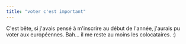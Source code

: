 ```yaml
---
title: "voter c'est important"
---
```


C'est bête, si j'avais pensé à m'inscrire au début de l'année, j'aurais pu
voter aux européennes. Bah... il me reste au moins les colocataires. :)

